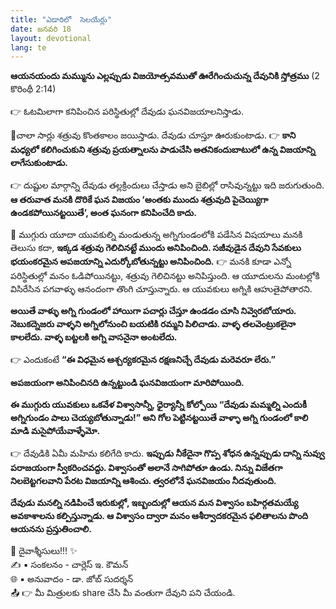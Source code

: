 ```yaml
---
title: "ఎడారిలో  సెలయేర్లు"
date: జనవరి 18
layout: devotional
lang: te
---
```


**ఆయనయందు మమ్మును ఎల్లప్పుడు విజయోత్సవముతో ఊరేగించుచున్న దేవునికి స్తోత్రము** 
(2 కొరింథీ 2:14)

👉 ఓటమిలాగా కనిపించిన పరిస్థితుల్లో దేవుడు ఘనవిజయాలనిస్తాడు. 

🔹చాలా సార్లు శత్రువు కొంతకాలం జయిస్తాడు. దేవుడు చూస్తూ ఊరుకుంటాడు.
👉 **కాని మధ్యలో కలిగించుకుని శత్రువు ప్రయత్నాలను పాడుచేసి అతనికందుబాటులో ఉన్న విజయాన్ని లాగేసుకుంటాడు.**

👉 దుష్టుల మార్గాన్ని దేవుడు తల్లక్రిందులు చేస్తాడు అని బైబిల్లో రాసివున్నట్టు ఇది జరుగుతుంది. 
**ఆ తరువాత మనకి దొరికే ఘన విజయం ‘అంతకు ముందు శత్రువుది పైచెయ్యిగా ఉండకపోయినట్టయితే’, అంత ఘనంగా కనిపించేది కాదు.**

🔺 ముగ్గురు యూదా యువకుల్ని మండుతున్న అగ్నిగుండంలోకి పడేసిన విషయాలు మనకి తెలుసు కదా, 
**ఇక్కడ శత్రువు గెలిచినట్టే ముందు అనిపించింది. సజీవుడైన దేవుని సేవకులు భయంకరమైన అపజయాన్ని ఎదుర్కోబోతున్నట్టు అనిపించింది.**
👉 మనకి కూడా ఎన్నో పరిస్థితుల్లో మనం ఓడిపోయినట్టు, శత్రువు గెలిచినట్టు అనిపిస్తుంది. ఆ యూదులను మంటల్లోకి విసిరేసిన పగవాళ్ళు ఆనందంగా తొంగి చూస్తున్నారు. ఆ యువకులు అగ్నికి ఆహుతైపోతారని.

 **అయితే వాళ్ళు అగ్ని గుండంలో హాయిగా పచార్లు చేస్తూ ఉండడం చూసి నివ్వెరబోయారు. నెబుకద్నెజరు వాళ్ళని అగ్నిలోనుంచి బయటికి రమ్మని పిలిచాడు. వాళ్ళ తలవెంట్రుకలైనా కాలలేదు. వాళ్ళ బట్టలకి అగ్ని వాసనైనా అంటలేదు.**

👉 ఎందుకంటే **“ఈ విధమైన ఆశ్చర్యకరమైన రక్షణనిచ్చే దేవుడు మరెవరూ లేరు.”**

**అపజయంగా అనిపించినది ఉన్నట్టుండి ఘనవిజయంగా మారిపోయింది.**

**ఈ ముగ్గురు యువకులు ఒకవేళ విశ్వాసాన్నీ, ధైర్యాన్నీ కోల్పోయి “దేవుడు మమ్మల్ని ఎందుకీ అగ్నిగుండం పాలు చెయ్యబోతున్నాడు!” అని గోల పెట్టినట్టయితే వాళ్ళా అగ్ని గుండంలో కాలి మాడి మసైపోయేవాళ్ళేమో.**

👉 దేవుడికి ఏమీ మహిమ కలిగేది కాదు. 
**ఇప్పుడు నీకేదైనా గొప్ప శోధన ఉన్నప్పుడు దాన్ని నువ్వు పరాజయంగా స్వీకరించవద్దు. విశ్వాసంతో అలానే సాగిపోతూ ఉండు. నిన్ను విజేతగా నిలబెట్టగలవాని పేరట విజయాన్ని ఆశించు. త్వరలోనే ఘనవిజయం నీదవుతుంది.**

 **దేవుడు మనల్ని నడిపించే ఇరుకుల్లో, ఇబ్బందుల్లో ఆయన మన విశ్వాసం బహిర్గతమయ్యే అవకాశాలను కల్పిస్తున్నాడు. ఆ విశ్వాసం ద్వారా మనం ఆశీర్వాదకరమైన ఫలితాలను పొంది ఆయనను ప్రస్తుతించాలి.**

<div class="blessing">🙏 <span class="bless-text">దైవాశ్శీసులు!!!</span> ✨</div>

<div class="credit">✍️ <span class="credit-text">▪ సంకలనం - చార్లెస్ ఇ. కౌమన్</span></div>
<div class="credit">🌐 <span class="credit-text">▪ అనువాదం - డా. జోబ్ సుదర్శన్</span></div>


<div class="share">📤 👉 <span class="share-text">మీ మిత్రులకు share చేసి మీ వంతుగా దేవుని పని చేయండి.</span></div>

